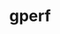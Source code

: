 ---
title: "gperf"
layout: cache
categories: [package, develop-2024-06-09]
meta: {"versions": ["3.1"], "compilers": ["gcc@=10.2.1", "gcc@=11.1.0", "gcc@=7.5.0"], "oss": ["centos7", "ubuntu18.04", "ubuntu20.04"], "platforms": ["linux"], "targets": ["x86_64_v3"], "stacks": ["data-vis-sdk", "developer-tools", "developer-tools-manylinux2014", "root"], "num_specs": 3, "num_specs_by_stack": {"developer-tools-manylinux2014": 1, "root": 3, "data-vis-sdk": 1, "developer-tools": 1}}
spec_details: [{"hash": "xsvrd74hdijul4yk7mrh2ikyz4aj5kn2", "compiler": "gcc@=10.2.1", "versions": ["3.1"], "os": "centos7", "platform": "linux", "target": "x86_64_v3", "variants": ["build_system=autotools", "patches=3dd36db"], "stacks": ["developer-tools-manylinux2014", "root"], "size": "-", "tarball": "https://binaries.spack.io/releases/develop-2024-06-09/build_cache/linux-centos7-x86_64_v3/gcc-10.2.1/gperf-3.1/linux-centos7-x86_64_v3-gcc-10.2.1-gperf-3.1-xsvrd74hdijul4yk7mrh2ikyz4aj5kn2.spack"}, {"hash": "lwvdtn7hhl4va6zsznuwmpmvonyqxhqa", "compiler": "gcc@=11.1.0", "versions": ["3.1"], "os": "ubuntu20.04", "platform": "linux", "target": "x86_64_v3", "variants": ["build_system=autotools", "patches=3dd36db"], "stacks": ["root", "data-vis-sdk"], "size": "-", "tarball": "https://binaries.spack.io/releases/develop-2024-06-09/build_cache/linux-ubuntu20.04-x86_64_v3/gcc-11.1.0/gperf-3.1/linux-ubuntu20.04-x86_64_v3-gcc-11.1.0-gperf-3.1-lwvdtn7hhl4va6zsznuwmpmvonyqxhqa.spack"}, {"hash": "uedzh4c544iqevxh5w5odmzcsua2mpuf", "compiler": "gcc@=7.5.0", "versions": ["3.1"], "os": "ubuntu18.04", "platform": "linux", "target": "x86_64_v3", "variants": ["build_system=autotools", "patches=3dd36db"], "stacks": ["root", "developer-tools"], "size": "-", "tarball": "https://binaries.spack.io/releases/develop-2024-06-09/build_cache/linux-ubuntu18.04-x86_64_v3/gcc-7.5.0/gperf-3.1/linux-ubuntu18.04-x86_64_v3-gcc-7.5.0-gperf-3.1-uedzh4c544iqevxh5w5odmzcsua2mpuf.spack"}]
---
